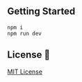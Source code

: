 ## Getting Started

```
npm i
npm run dev
```

## License 📄

[MIT License](https://github.com/moinulmoin/vite-react-tailwind-starter/blob/master/LICENSE)
